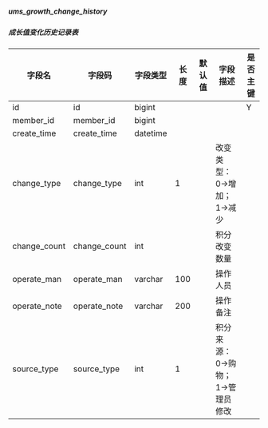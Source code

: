 
##### ums_growth_change_history
##### 成长值变化历史记录表
|字段名|字段码|字段类型|长度|默认值|字段描述|是否主键|
|----|----|----|----|----|----|----|
|id|id|bigint||||Y|
|member_id|member_id|bigint|||||
|create_time|create_time|datetime|||||
|change_type|change_type|int|1||改变类型：0->增加；1->减少||
|change_count|change_count|int|||积分改变数量||
|operate_man|operate_man|varchar|100||操作人员||
|operate_note|operate_note|varchar|200||操作备注||
|source_type|source_type|int|1||积分来源：0->购物；1->管理员修改||
